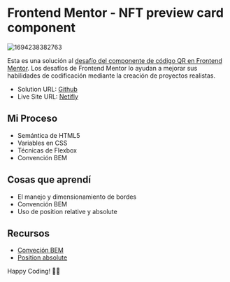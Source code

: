 # Frontend Mentor - NFT preview card component

![1694238382763](image/README/1694238382763.png)

Esta es una solución al [desafío del componente de código QR en Frontend Mentor](https://www.frontendmentor.io/challenges/nft-preview-card-component-SbdUL_w0U/hub). Los desafíos de Frontend Mentor lo ayudan a mejorar sus habilidades de codificación mediante la creación de proyectos realistas.

- Solution URL: [Github](https://github.com/ayrtonbolwal/fm-preview-card-component)
- Live Site URL: [Netifly](https://ayrtonbolwal-preview-card-component.netlify.app/)

## Mi Proceso

- Semántica de HTML5
- Variables en CSS
- Técnicas de Flexbox
- Convención BEM

## Cosas que aprendí

- El manejo y dimensionamiento de bordes
- Convención BEM
- Uso de position relative y absolute

## Recursos

- [Conveción BEM](https://www.freecodecamp.org/espanol/news/convenciones-de-nomenclatura-de-css-que-te-ahorraran-horas-de-depuracion/)
- [Position absolute](https://developer.mozilla.org/en-US/docs/Web/CSS/position)

Happy Coding! 👾🖖